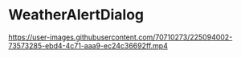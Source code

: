 # WeatherAlertDialog


https://user-images.githubusercontent.com/70710273/225094002-73573285-ebd4-4c71-aaa9-ec24c36692ff.mp4

